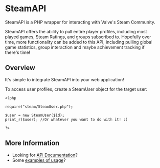SteamAPI
========

SteamAPI is a PHP wrapper for interacting with Valve's Steam Community.

SteamAPI offers the ability to pull entire player profiles, including most played games, Steam Ratings, and groups subscribed to.
Hopefully over time, more functionality can be added to this API, including pulling global game statistics, group interaction and maybe achievement tracking if there's time!


Overview
--------

It's simple to integrate SteamAPI into your web application!

To access user profiles, create a SteamUser object for the target user:

    <?php 

    require("steam/SteamUser.php");

    $user = new SteamUser($id);
    print_r($user); //Or whatever you want to do with it! :)

    ?>


More Information
----------------
* Looking for [API Documentation](/MattRyder/steamAPI/wiki/API-Documentation)?
* Some [examples of usage](/MattRyder/steamAPI/wiki/Examples)?
